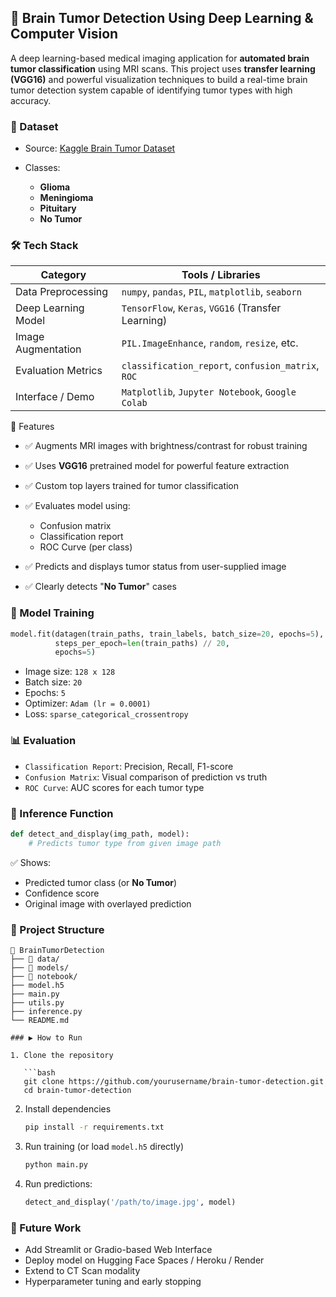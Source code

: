 ## 🧠 Brain Tumor Detection Using Deep Learning & Computer Vision

A deep learning-based medical imaging application for **automated brain tumor classification** using MRI scans. This project uses **transfer learning (VGG16)** and powerful visualization techniques to build a real-time brain tumor detection system capable of identifying tumor types with high accuracy.

### 📁 Dataset

* Source: [Kaggle Brain Tumor Dataset](https://www.kaggle.com/datasets/masoudnickparvar/brain-tumor-mri-dataset)
* Classes:

  * **Glioma**
  * **Meningioma**
  * **Pituitary**
  * **No Tumor**

### 🛠️ Tech Stack

| Category            | Tools / Libraries                                  |
| ------------------- | -------------------------------------------------- |
| Data Preprocessing  | `numpy`, `pandas`, `PIL`, `matplotlib`, `seaborn`  |
| Deep Learning Model | `TensorFlow`, `Keras`, `VGG16` (Transfer Learning) |
| Image Augmentation  | `PIL.ImageEnhance`, `random`, `resize`, etc.       |
| Evaluation Metrics  | `classification_report`, `confusion_matrix`, `ROC` |
| Interface / Demo    | `Matplotlib`, `Jupyter Notebook`, `Google Colab`   |

 🚀 Features

* ✅ Augments MRI images with brightness/contrast for robust training
* ✅ Uses **VGG16** pretrained model for powerful feature extraction
* ✅ Custom top layers trained for tumor classification
* ✅ Evaluates model using:

  * Confusion matrix
  * Classification report
  * ROC Curve (per class)
* ✅ Predicts and displays tumor status from user-supplied image
* ✅ Clearly detects "**No Tumor**" cases
  
### 🧪 Model Training

```python
model.fit(datagen(train_paths, train_labels, batch_size=20, epochs=5),
          steps_per_epoch=len(train_paths) // 20,
          epochs=5)
```

* Image size: `128 x 128`
* Batch size: `20`
* Epochs: `5`
* Optimizer: `Adam (lr = 0.0001)`
* Loss: `sparse_categorical_crossentropy`

### 📊 Evaluation

* `Classification Report`: Precision, Recall, F1-score
* `Confusion Matrix`: Visual comparison of prediction vs truth
* `ROC Curve`: AUC scores for each tumor type

### 🧠 Inference Function

```python
def detect_and_display(img_path, model):
    # Predicts tumor type from given image path
```

✅ Shows:

* Predicted tumor class (or **No Tumor**)
* Confidence score
* Original image with overlayed prediction

### 📂 Project Structure

```
📁 BrainTumorDetection
├── 📁 data/
├── 📁 models/
├── 📁 notebook/
├── model.h5
├── main.py
├── utils.py
├── inference.py
└── README.md

### ▶️ How to Run

1. Clone the repository

   ```bash
   git clone https://github.com/yourusername/brain-tumor-detection.git
   cd brain-tumor-detection
   ```

2. Install dependencies

   ```bash
   pip install -r requirements.txt
   ```

3. Run training (or load `model.h5` directly)

   ```bash
   python main.py
   ```

4. Run predictions:

   ```python
   detect_and_display('/path/to/image.jpg', model)
   ```

### 📌 Future Work

* Add Streamlit or Gradio-based Web Interface
* Deploy model on Hugging Face Spaces / Heroku / Render
* Extend to CT Scan modality
* Hyperparameter tuning and early stopping

